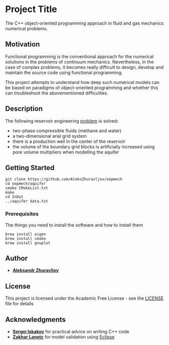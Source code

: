 # Project Title
The C++ object-oriented programming approach in fluid and gas mechanics numerical problems.

## Motivation
Functional programming is the conventional approach for the numerical solutions in the problems of continuum mechanics.
Nevertheless, in the case of complex problems, it becomes really difficult to design,
develop and maintain the source code using functional programming.

This project attempts to understand how deep such numerical models can be based on paradigms of object-oriented programming
and whether this can troubleshoot the abovementioned difficulties.

## Description
The following reservoir engineering [problem](https://github.com/AleksZhuravljov/oopmech/blob/master/aquifer/scheme.png)
is solved:

- two-phase compressible fluids (methane and water)
- a two-dimensional arial grid system
- there is a production well in the center of the reservoir
- the volume of the boundary grid blocks is artificially increased
using pore volume multipliers when modelling the aquifer

## Getting Started

```
git clone https://github.com/AleksZhuravljov/oopmech
cd oopmech/aquifer
cmake CMakeList.txt
make
cd InOut
../aquifer data.txt
```

### Prerequisites

The things you need to install the software and how to install them

```
brew install eigen
brew install cmake
brew install gnuplot
```

## Author

* [**Aleksandr Zhuravljov**](https://github.com/AleksZhuravljov/)


## License

This project is licensed under the Academic Free License - see the [LICENSE](LICENSE) file for details

## Acknowledgments

* [**Sergei Iskakov**](https://github.com/iskakoff) for practical advice on writing C++ code 
* [**Zakhar Lanetc**](https://github.com/lanetszb) for model validation using [Eclipse](https://www.software.slb.com/products/eclipse)


